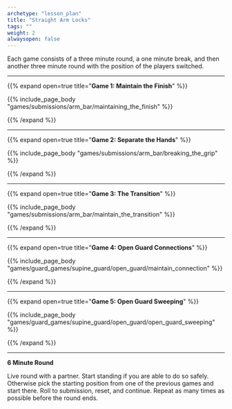 ```yaml
--- 
archetype: "lesson_plan" 
title: "Straight Arm Locks"
tags: ""
weight: 2
alwaysopen: false 
---
```




Each game consists of a three minute round, a one minute break, and then another three minute round with the position of the players switched. 

---
{{% expand open=true title="**Game 1: Maintain the Finish**" %}}

{{% include_page_body "games/submissions/arm_bar/maintaining_the_finish" %}}

{{% /expand %}}

---
{{% expand open=true title="**Game 2: Separate the Hands**" %}}

{{% include_page_body "games/submissions/arm_bar/breaking_the_grip" %}}

{{% /expand %}}

---
{{% expand open=true title="**Game 3: The Transition**" %}}

{{% include_page_body "games/submissions/arm_bar/maintain_the_transition" %}}

{{% /expand %}}

---
{{% expand open=true title="**Game 4: Open Guard Connections**" %}}

{{% include_page_body "games/guard_games/supine_guard/open_guard/maintain_connection" %}}

{{% /expand %}}

---
{{% expand open=true title="**Game 5: Open Guard Sweeping**" %}}


{{% include_page_body "games/guard_games/supine_guard/open_guard/open_guard_sweeping" %}}

{{% /expand %}}

---
**6 Minute Round**

Live round with a partner. Start standing if you are able to do so safely. Otherwise pick the starting position from one of the previous games and start there. Roll to submission, reset, and continue. Repeat as many times as possible before the round ends. 



